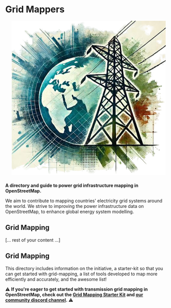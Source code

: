 # Grid Mappers

<div style="float: right; margin-left: 20px; margin-bottom: 20px;">
  <img src="images/logo.png" width="500">
</div>

**A directory and guide to power grid infrastructure mapping in OpenStreetMap.**  

We aim to contribute to mapping countries' electricity grid systems around the world. We strive to improving the power infrastructure data on OpenStreetMap, to enhance global energy system modelling.

## Grid Mapping
[... rest of your content ...]

## Grid Mapping
This directory includes information on the initiative, a starter-kit so that you can get started with grid-mapping, a list of tools developed to map more efficiently and accurately, and the awesome list! 

⚠️ **If you're eager to get started with transmission grid mapping in OpenStreetMap, check out the [Grid Mapping Starter Kit](https://github.com/open-energy-transition/grid-mapping-starter-kit) and [our community discord channel](https://discord.gg/6bPK5TXn).** ⚠️
